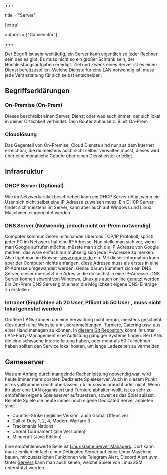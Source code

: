 +++

title = "Server"

[extra]

authors = ["Gamienator"]

+++

Der Begriff ist sehr weitläufig, ein Server kann eigentlich so jeder Rechner sein des es gibt. Es muss nicht so ein großer Schrank sein, der Hochleistungsaufgaben erledigt. Ziel und Zweck eines Server ist es einen Dienst bereitzustellen. Welche Dienste für eine LAN notwendig ist, muss jede Veranstaltung für sich selbst entscheiden.

## Begriffserklärungen
### On-Premise (On-Prem)
Dieses beschreibt einen Server, Dienst oder was auch immer, der sich lokal in deiner Örtlichkeit verbindet. Dein Router zuhause z. B. ist On-Prem
### Cloudlösung
Das Gegenteil von On-Premise, Cloud Dienste sind nur aus dem Internet erreichbar, die du meistens auch nicht selber verwalten musst, dieses wird über eine monatliche Gebühr über einen Dienstleister erledigt.

## Infrasruktur
### DHCP Server (Optional)
Wie im Netzwerkartikel beschrieben kann ein DHCP Server nötig, wenn ein User sich nicht selbst eine IP-Adresse zuweisen muss. Ein DHCP Server findet sich meistens im Server, kann aber auch auf Windows und Linux Maschinen eingerichtet werden
### DNS Server (Notwendig, jedoch nicht on-Prem notwendig)
Computer kommunizieren miteinander über das TCP/IP Protokoll, sprich jeder PC im Netzwerk hat eine IP-Adresse. Nun stelle man sich vor, wenn man Google aufrufen möchte, müsste man sich die IP-Adresse von Google merken, das wäre einfach nur mühselig sich jede IP-Adresse zu merken. Also tippt man im Browser www.google.de ein. Mit dieser Information kann aber der Computer nichts anfangen, diese Adresse muss als erstes in eine IP-Adresse umgewandelt werden. Genau darum kümmert sich ein DNS Server, dieser übersetzt die Adresse die du suchst in eine IP-Adresse. DNS Server können sowohl von Windows, Linux als auch online genutzt werden. Ein On-Prem DNS Server gibt einem die Möglichkeit eigene DNS-Einträge zu erstellen.

### Intranet (Empfohlen ab 20 User, Pflicht ab 50 User , muss nicht lokal gehostet werden)
Größere LANs können um eine Verwaltung nicht herum, meistens geschieht dies durch eine Website um Useranmeldungen, Turniere, Catering usw. aus einer Hand managen zu können. In [diesem Git Repository](https://github.com/LANparties/awesome-lanparty-software#lan-party-management) könnt ihr unter LAN-Party-Management eine Auflistung gängiger Systeme finden. Bei LANs die eine schwache Internetleitung haben, oder mehr als 50 Teilnehmer haben sollten den Service lokal hosten, um lange Ladezeiten zu vermeiden.

## Gameserver
Was am Anfang durch mangelnde Rechenleistung notwendig war, wird heute immer mehr obsolet: Dedizierte Spieleserver. Auch in diesem Punkt ist es vollkommen euch überlassen, ob ihr sowas braucht oder nicht. Wenn ihr aber eine LAN organisiert und Turniere abhalten wollt, ist es sehr zu empfehlen eigene Spieleserver aufzusetzen, soweit es das Spiel zulässt. Beliebte Spiele die heute immer noch eigene Dedicated Server anbieten sind:

 - Counter-Strike (jegliche Version, auch Global Offensive)
 - Call of Duty 1, 2, 4, Modern Warfare 3
 - Trackmania Nations
 - Unreal Tournament (alle Versionen)
 - Minecraft (Java Edition)

Eine empfehlenswerte Seite ist [Linux Game Server Managers](https://linuxgsm.com). Dort kann man ziemlich einfach einen Dedicated Server auf einer Linux Maschine bauen, mit zusätzlichen Funktionen wie Telegram Alert, Discord Alert uvm. Unter [Servers](https://linuxgsm.com/servers/) kann man auch sehen, welche Spiele von LinuxGSM unterstützt werden. 
